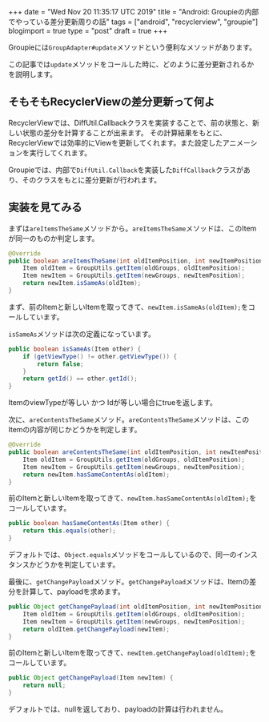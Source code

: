 +++
date = "Wed Nov 20 11:35:17 UTC 2019"
title = "Android: Groupieの内部でやっている差分更新周りの話"
tags = ["android", "recyclerview", "groupie"]
blogimport = true
type = "post"
draft = true
+++

Groupieには`GroupAdapter#update`メソッドという便利なメソッドがあります。

この記事では`update`メソッドをコールした時に、どのように差分更新されるかを説明します。

## そもそもRecyclerViewの差分更新って何よ

RecyclerViewでは、DiffUtil.Callbackクラスを実装することで、前の状態と、新しい状態の差分を計算することが出来ます。
その計算結果をもとに、RecyclerViewでは効率的にViewを更新してくれます。また設定したアニメーションを実行してくれます。

Groupieでは、内部で`DiffUtil.Callback`を実装した`DiffCallback`クラスがあり、そのクラスをもとに差分更新が行われます。

## 実装を見てみる

まずは`areItemsTheSame`メソッドから。`areItemsTheSame`メソッドは、このItemが同一のものか判定します。

```java
@Override
public boolean areItemsTheSame(int oldItemPosition, int newItemPosition) {
    Item oldItem = GroupUtils.getItem(oldGroups, oldItemPosition);
    Item newItem = GroupUtils.getItem(newGroups, newItemPosition);
    return newItem.isSameAs(oldItem);
}
```

まず、前のItemと新しいItemを取ってきて、`newItem.isSameAs(oldItem);`をコールしています。

`isSameAs`メソッドは次の定義になっています。

```java
public boolean isSameAs(Item other) {
    if (getViewType() != other.getViewType()) {
        return false;
    }
    return getId() == other.getId();
}
```

ItemのviewTypeが等しい かつ Idが等しい場合にtrueを返します。

次に、`areContentsTheSame`メソッド。`areContentsTheSame`メソッドは、このItemの内容が同じかどうかを判定します。

```java
@Override
public boolean areContentsTheSame(int oldItemPosition, int newItemPosition) {
    Item oldItem = GroupUtils.getItem(oldGroups, oldItemPosition);
    Item newItem = GroupUtils.getItem(newGroups, newItemPosition);
    return newItem.hasSameContentAs(oldItem);
}
```

前のItemと新しいItemを取ってきて、`newItem.hasSameContentAs(oldItem);`をコールしています。

```java
public boolean hasSameContentAs(Item other) {
    return this.equals(other);
}
```

デフォルトでは、`Object.equals`メソッドをコールしているので、同一のインスタンスかどうかを判定しています。

最後に、`getChangePayload`メソッド。`getChangePayload`メソッドは、Itemの差分を計算して、payloadを求めます。

```java
public Object getChangePayload(int oldItemPosition, int newItemPosition) {
    Item oldItem = GroupUtils.getItem(oldGroups, oldItemPosition);
    Item newItem = GroupUtils.getItem(newGroups, newItemPosition);
    return oldItem.getChangePayload(newItem);
}
```

前のItemと新しいItemを取ってきて、`newItem.getChangePayload(oldItem);`をコールしています。

```java
public Object getChangePayload(Item newItem) {
    return null;
}
```

デフォルトでは、nullを返しており、payloadの計算は行われません。

